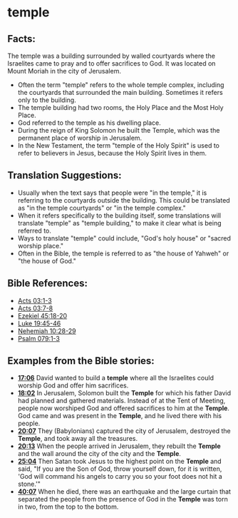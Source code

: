 # temple #

## Facts: ##

The temple was a building surrounded by walled courtyards where the Israelites came to pray and to offer sacrifices to God. It was located on Mount Moriah in the city of Jerusalem.

* Often the term "temple" refers to the whole temple complex, including the courtyards that surrounded the main building. Sometimes it refers only to the building.
* The temple building had two rooms, the Holy Place and the Most Holy Place.
* God referred to the temple as his dwelling place.
* During the reign of King Solomon he built the Temple, which was the permanent place of worship in Jerusalem.
* In the New Testament, the term "temple of the Holy Spirit" is used to refer to believers in Jesus, because the Holy Spirit lives in them.

## Translation Suggestions: ##

* Usually when the text says that people were "in the temple," it is referring to the courtyards outside the building. This could be translated as "in the temple courtyards" or "in the temple complex."
* When it refers specifically to the building itself, some translations will translate "temple" as "temple building," to make it clear what is being referred to.
* Ways to translate "temple" could include, "God's holy house" or "sacred worship place."
* Often in the Bible, the temple is referred to as "the house of Yahweh" or "the house of God."



## Bible References: ##

* [Acts 03:1-3](en/tn/act/help/03/01)
* [Acts 03:7-8](en/tn/act/help/03/07)
* [Ezekiel 45:18-20](en/tn/ezk/help/45/18)
* [Luke 19:45-46](en/tn/luk/help/19/45)
* [Nehemiah 10:28-29](en/tn/neh/help/10/28)
* [Psalm 079:1-3](en/tn/psa/help/79/01)

## Examples from the Bible stories: ##

* __[17:06](en/tn/obs/help/17/06)__ David wanted to build a __temple__  where all the Israelites could worship God and offer him sacrifices.
* __[18:02](en/tn/obs/help/18/02)__ In Jerusalem, Solomon built the __Temple__  for which his father David had planned and gathered materials. Instead of at the Tent of Meeting, people now worshiped God and offered sacrifices to him at the __Temple__. God came and was present in the __Temple__, and he lived there with his people.
* __[20:07](en/tn/obs/help/20/07)__ They (Babylonians) captured the city of Jerusalem, destroyed the __Temple__, and took away all the treasures.
* __[20:13](en/tn/obs/help/20/13)__ When the people arrived in Jerusalem, they rebuilt the __Temple__  and the wall around the city of the city and the __Temple__.
* __[25:04](en/tn/obs/help/25/04)__ Then Satan took Jesus to the highest point on the __Temple__  and said, "If you are the Son of God, throw yourself down, for it is written, 'God will command his angels to carry you so your foot does not hit a stone.'"
* __[40:07](en/tn/obs/help/40/07)__ When he died, there was an earthquake and the large curtain that separated the people from the presence of God in the __Temple__  was torn in two, from the top to the bottom.